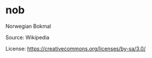 # nob




Norwegian Bokmal



Source: Wikipedia



License: https://creativecommons.org/licenses/by-sa/3.0/

